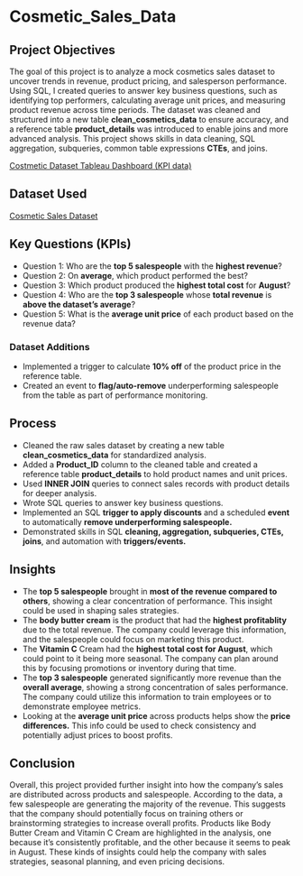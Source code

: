 # Cosmetic_Sales_Data
## Project Objectives
The goal of this project is to analyze a mock cosmetics sales dataset to uncover trends in revenue, product pricing, and salesperson performance. Using SQL, I created queries to answer key business questions, such as identifying top performers, calculating average unit prices, and measuring product revenue across time periods. The dataset was cleaned and structured into a new table **clean_cosmetics_data** to ensure accuracy, and a reference table **product_details** was introduced to enable joins and more advanced analysis. This project shows skills in data cleaning, SQL aggregation, subqueries, common table expressions **CTEs**, and joins. 

<a href="https://github.com/DigitallyDeja/Cosmetic_Sales_Datapt2">Costmetic Dataset Tableau Dashboard (KPI data)</a>

## Dataset Used
<a target="_blank" href="https://www.kaggle.com/datasets/atharvasoundankar/cosmetics-and-skincare-product-sales-data-2022">Cosmetic Sales Dataset</a>

## Key Questions (KPIs)
- Question 1: Who are the **top 5 salespeople** with the **highest revenue**?
- Question 2: On **average**, which product performed the best?
- Question 3: Which product produced the **highest total cost** for **August**?
- Question 4: Who are the **top 3 salespeople** whose **total revenue** is **above the dataset’s average**?
- Question 5: What is the **average unit price** of each product based on the revenue data?
  
### Dataset Additions 
- Implemented a trigger to calculate **10% off** of the product price in the reference table.
- Created an event to **flag/auto-remove** underperforming salespeople from the table as part of performance monitoring.

## Process
- Cleaned the raw sales dataset by creating a new table **clean_cosmetics_data** for standardized analysis.
- Added a **Product_ID** column to the cleaned table and created a reference table **product_details** to hold product names and unit prices.
- Used **INNER JOIN** queries to connect sales records with product details for deeper analysis.
- Wrote SQL queries to answer key business questions. 
- Implemented an SQL **trigger to apply discounts** and a scheduled **event** to automatically **remove underperforming salespeople.**
- Demonstrated skills in SQL **cleaning, aggregation, subqueries, CTEs, joins**, and automation with **triggers/events.**

## Insights
- The **top 5 salespeople** brought in **most of the revenue compared to others**, showing a clear concentration of performance. This insight could be used in shaping sales strategies.
- The **body butter cream** is the product that had the **highest profitablity** due to the total revenue. The company could leverage this information, and the salespeople could focus on marketing this product.
- The **Vitamin C** Cream had the **highest total cost for August**, which could point to it being more seasonal. The company can plan around this by focusing promotions or inventory during that time.
- The **top 3 salespeople** generated significantly more revenue than the **overall average**, showing a strong concentration of sales performance. The company could utilize this information to train employees or to demonstrate employee metrics.
- Looking at the **average unit price** across products helps show the **price differences.** This info could be used to check consistency and potentially adjust prices to boost profits.

## Conclusion
Overall, this project provided further insight into how the company’s sales are distributed across products and salespeople. According to the data, a few salespeople are generating the majority of the revenue. This suggests that the company should potentially focus on training others or brainstorming strategies to increase overall profits. Products like Body Butter Cream and Vitamin C Cream are highlighted in the analysis, one because it’s consistently profitable, and the other because it seems to peak in August. These kinds of insights could help the company with sales strategies, seasonal planning, and even pricing decisions.
